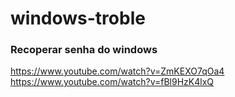 # windows-troble

### Recoperar senha do windows
https://www.youtube.com/watch?v=ZmKEXO7qOa4
https://www.youtube.com/watch?v=fBl9HzK4lxQ
